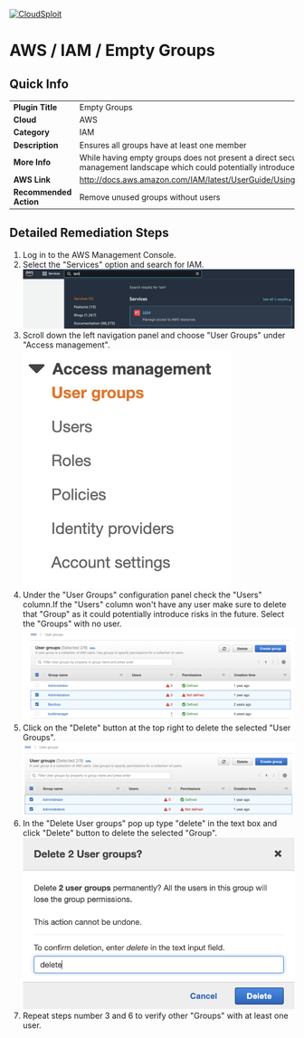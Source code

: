 [![CloudSploit](https://cloudsploit.com/img/logo-new-big-text-100.png "CloudSploit")](https://cloudsploit.com)

# AWS / IAM / Empty Groups

## Quick Info

| | |
|-|-|
| **Plugin Title** | Empty Groups |
| **Cloud** | AWS |
| **Category** | IAM |
| **Description** | Ensures all groups have at least one member |
| **More Info** | While having empty groups does not present a direct security risk, it does broaden the management landscape which could potentially introduce risks in the future. |
| **AWS Link** | http://docs.aws.amazon.com/IAM/latest/UserGuide/Using_WorkingWithGroupsAndUsers.html |
| **Recommended Action** | Remove unused groups without users |

## Detailed Remediation Steps
1. Log in to the AWS Management Console.
2. Select the "Services" option and search for IAM. </br><img src="/resources/aws/iam/empty-groups/step2.png"/>
3. Scroll down the left navigation panel and choose "User Groups" under "Access management". </br><img src="/resources/aws/iam/empty-groups/step3.png"/>
4. Under the "User Groups" configuration panel check the "Users" column.If the "Users" column won't have any user make sure to delete that "Group" as it could potentially introduce risks in the future. Select the "Groups" with no user.</br><img src="/resources/aws/iam/empty-groups/step4.png"/>
5. Click on the "Delete" button at the top right to delete the selected "User Groups".</br><img src="/resources/aws/iam/empty-groups/step5.png"/>
6. In the "Delete User groups" pop up type "delete" in the text box and click "Delete" button to delete the selected "Group".</br><img src="/resources/aws/iam/empty-groups/step6.png"/>
7. Repeat steps number 3 and 6 to verify other "Groups" with at least one user.</br>
